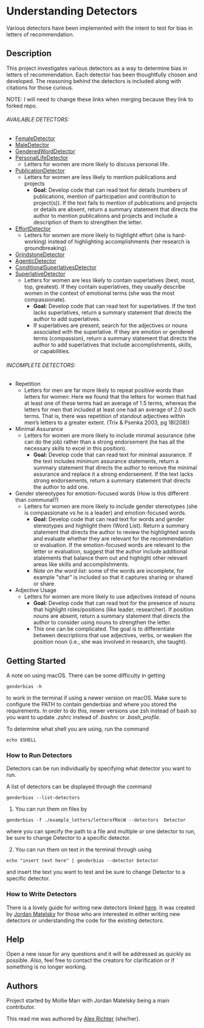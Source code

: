 # Understanding Detectors

Various detectors have been implemented with the intent to test for bias in letters of recommendation.

## Description
This project investigates various detectors as a way to determine bias in letters of recommendation. Each detector has been thoughtfully chosen and developed. The reasoning behind the detectors is included along with citations for those curious.

NOTE: I will need to change these links when merging because they link to forked repo.

###### AVAILABLE DETECTORS:
* [FemaleDetector](https://github.com/ajrichter7/gender-bias/tree/master/genderbias/femalewords)
* [MaleDetector](https://github.com/ajrichter7/gender-bias/tree/master/genderbias/malewords)
* [GenderedWordDetector](https://github.com/ajrichter7/gender-bias/tree/master/genderbias/genderedwords)
* [PersonalLifeDetector](https://github.com/ajrichter7/gender-bias/tree/master/genderbias/personal_life)
  * Letters for women are more likely to discuss personal life.
* [PublicationDetector](https://github.com/ajrichter7/gender-bias/tree/master/genderbias/publications)
  * Letters for women are less likely to mention publications and projects
    * **Goal:** Develop code that can read text for details (numbers of publications, mention of participation and contribution to project(s)). If the text fails to mention of publications and projects or details are absent, return a summary statement that directs the author to mention publications and projects and include a description of them to strengthen the letter.
* [EffortDetector](https://github.com/ajrichter7/gender-bias/tree/master/genderbias/effort)
  * Letters for women are more likely to highlight effort (she is hard-working) instead of highlighting accomplishments (her research is groundbreaking).
* [GrindstoneDetector](https://github.com/ajrichter7/gender-bias/tree/master/genderbias/grindstone)
* [AgenticDetector](https://github.com/ajrichter7/gender-bias/tree/master/genderbias/agentic)
* [ConditionalSuperlativesDetector](https://github.com/ajrichter7/gender-bias/tree/master/genderbias/conditionalsuperlatives)
* [SuperlativeDetector](https://github.com/ajrichter7/gender-bias/tree/master/genderbias/superlatives)
  * Letters for women are less likely to contain superlatives (best, most, top, greatest). If they contain superlatives, they usually describe women in the context of emotional terms (she was the most compassionate).
    * **Goal:**  Develop code that can read text for superlatives. If the text lacks superlatives, return a summary statement that directs the author to add superlatives.
    * If superlatives are present, search for the adjectives or nouns associated with the superlative. If they are emotion or gendered terms (compassion), return a summary statement that directs the author to add superlatives that include accomplishments, skills, or capabilities.

###### INCOMPLETE DETECTORS:

* Repetition
  * Letters for men are far more likely to repeat positive words than letters for women: Here we found that the letters for women that had at least one of these terms had an average of 1.5 terms, whereas the letters for men that included at least one had an average of 2.0 such terms. That is, there was repetition of standout adjectives within men’s letters to a greater extent. (Trix & Psenka 2003, pg 18(208))
* Minimal Assurance
  * Letters for women are more likely to include minimal assurance (she can do the job) rather than a strong endorsement (he has all the necessary skills to excel in this position).
    * **Goal:** Develop code that can read text for minimal assurance. If the text includes minimum assurance statements, return a summary statement that directs the author to remove the minimal assurance and replace it a strong endorsement. If the text lacks strong endorsements, return a summary statement that directs the author to add one.
* Gender stereotypes for emotion-focused words (How is this different than communal?)
  * Letters for women are more likely to include gender stereotypes (she is compassionate vs he is a leader) and emotion-focused words.
    * **Goal:** Develop code that can read text for words and gender stereotypes and highlight them (Word List). Return a summary statement that directs the author to review the highlighted words and evaluate whether they are relevant for the recommendation or evaluation. If the emotion-focused words are relevant to the letter or evaluation, suggest that the author include additional statements that balance them out and highlight other relevant areas like skills and accomplishments.
    * *Note on the word list:* some of the words are incomplete, for example "shar" is included so that it  captures sharing or shared or share.
* Adjective Usage
  * Letters for women are more likely to use adjectives instead of nouns
    * **Goal:** Develop code that can read text for the presence of nouns that highlight roles/positions (like leader, researcher). If position nouns are absent, return a summary statement that directs the author to consider using nouns to strengthen the letter.
    * This one can be complicated. The goal is to differentiate between descriptions that use adjectives, verbs, or weaken the position noun (i.e., she was involved in research, she taught).


## Getting Started

A note on using macOS. There can be some difficulty in getting

```
genderbias -h
```
to work in the terminal if using a newer version on macOS. Make sure to configure the PATH to contain
genderbias and where you stored the requirements. In order to do this, newer versions use zsh instead of bash so you want to update *.zshrc* instead of *.bashrc* or *.bash_profile*.

To determine what shell you are using, run the command
```
echo $SHELL
```

### How to Run Detectors

Detectors can be run individually by specifying what detector you want to run.

A list of detectors can be displayed through the command

```
genderbias --list-detectors
```
1. You can run them on files by
```
genderbias -f ./example_letters/letterofRecW --detectors  Detector    
```
where you can specify the path to a file and multiple or one detector to run, be sure to change Detector to a specific detector.

2. You can run them on text in the terminal through using
```
echo "insert text here" | genderbias --detector Detector
```
and insert the text you want to test and be sure to change Detector to a specific detector.


### How to Write Detectors

There is a lovely guide for writing new detectors linked [here](https://github.com/gender-bias/gender-bias/tree/master/docs/hacking). It was created by [Jordan Matelsky](https://github.com/j6k4m8) for those who are interested in either writing new detectors or understanding the code for the existing detectors.

## Help

Open a new issue for any questions and it will be addressed as quickly as possible. Also, feel free to contact the creators for clarification or if something is no longer working.


## Authors
Project started by Mollie Marr with Jordan Matelsky being a main contributor.

This read me was authored by [Alex Richter](https://github.com/ajrichter7) (she/her).

